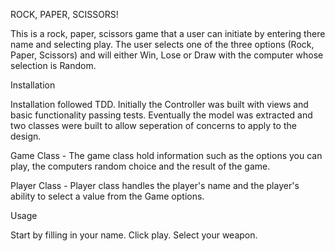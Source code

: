 ROCK, PAPER, SCISSORS!

This is a rock, paper, scissors game that a user can initiate by entering there name and selecting play. The user selects one of the three options (Rock, Paper, Scissors) and will either Win, Lose or Draw with the computer whose selection is Random.

Installation

Installation followed TDD.
Initially the Controller was built with views and basic functionality passing tests.
Eventually the model was extracted and two classes were built to allow seperation of concerns to apply to the design.

Game Class - The game class hold information such as the options you can play, the computers random choice and the result of the game.

Player Class - Player class handles the player's name and the player's ability to select a value from the Game options.

Usage

Start by filling in your name.
Click play.
Select your weapon.
